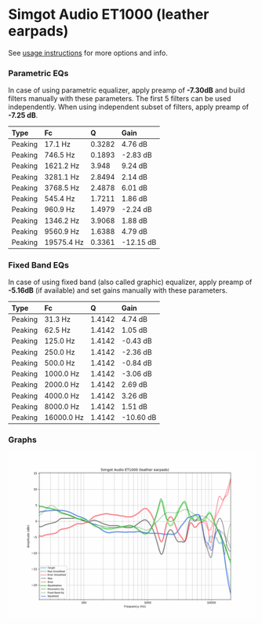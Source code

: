 # Simgot Audio ET1000 (leather earpads)
See [usage instructions](https://github.com/jaakkopasanen/AutoEq#usage) for more options and info.

### Parametric EQs
In case of using parametric equalizer, apply preamp of **-7.30dB** and build filters manually
with these parameters. The first 5 filters can be used independently.
When using independent subset of filters, apply preamp of **-7.25 dB**.

| Type    | Fc         |      Q | Gain      |
|:--------|:-----------|:-------|:----------|
| Peaking | 17.1 Hz    | 0.3282 | 4.76 dB   |
| Peaking | 746.5 Hz   | 0.1893 | -2.83 dB  |
| Peaking | 1621.2 Hz  | 3.948  | 9.24 dB   |
| Peaking | 3281.1 Hz  | 2.8494 | 2.14 dB   |
| Peaking | 3768.5 Hz  | 2.4878 | 6.01 dB   |
| Peaking | 545.4 Hz   | 1.7211 | 1.86 dB   |
| Peaking | 960.9 Hz   | 1.4979 | -2.24 dB  |
| Peaking | 1346.2 Hz  | 3.9068 | 1.88 dB   |
| Peaking | 9560.9 Hz  | 1.6388 | 4.79 dB   |
| Peaking | 19575.4 Hz | 0.3361 | -12.15 dB |

### Fixed Band EQs
In case of using fixed band (also called graphic) equalizer, apply preamp of **-5.16dB**
(if available) and set gains manually with these parameters.

| Type    | Fc         |      Q | Gain      |
|:--------|:-----------|:-------|:----------|
| Peaking | 31.3 Hz    | 1.4142 | 4.74 dB   |
| Peaking | 62.5 Hz    | 1.4142 | 1.05 dB   |
| Peaking | 125.0 Hz   | 1.4142 | -0.43 dB  |
| Peaking | 250.0 Hz   | 1.4142 | -2.36 dB  |
| Peaking | 500.0 Hz   | 1.4142 | -0.84 dB  |
| Peaking | 1000.0 Hz  | 1.4142 | -3.06 dB  |
| Peaking | 2000.0 Hz  | 1.4142 | 2.69 dB   |
| Peaking | 4000.0 Hz  | 1.4142 | 3.26 dB   |
| Peaking | 8000.0 Hz  | 1.4142 | 1.51 dB   |
| Peaking | 16000.0 Hz | 1.4142 | -10.60 dB |

### Graphs
![](./Simgot%20Audio%20ET1000%20(leather%20earpads).png)